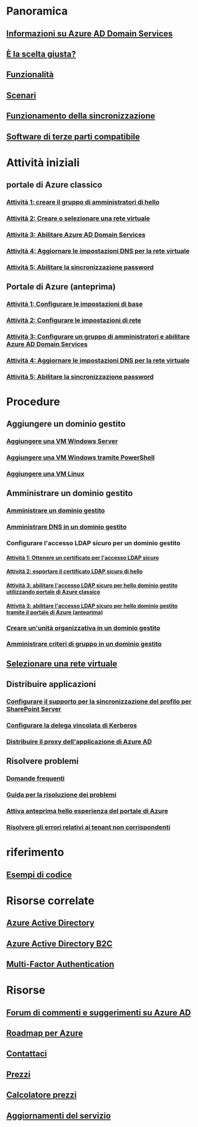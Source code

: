 # Panoramica
## [Informazioni su Azure AD Domain Services](active-directory-ds-overview.md)
## [È la scelta giusta?](active-directory-ds-comparison.md)
## [Funzionalità](active-directory-ds-features.md)
## [Scenari](active-directory-ds-scenarios.md)
## [Funzionamento della sincronizzazione](active-directory-ds-synchronization.md)
## [Software di terze parti compatibile](active-directory-ds-compatible-software.md)

# Attività iniziali
## portale di Azure classico
### [Attività 1: creare il gruppo di amministratori di hello](active-directory-ds-getting-started-create-group.md)
### [Attività 2: Creare o selezionare una rete virtuale](active-directory-ds-getting-started-vnet.md)
### [Attività 3: Abilitare Azure AD Domain Services](active-directory-ds-getting-started-enableaadds.md)
### [Attività 4: Aggiornare le impostazioni DNS per la rete virtuale](active-directory-ds-getting-started-update-dns.md)
### [Attività 5: Abilitare la sincronizzazione password](active-directory-ds-getting-started-password-sync.md)
## Portale di Azure (anteprima)
### [Attività 1: Configurare le impostazioni di base](active-directory-ds-getting-started.md)
### [Attività 2: Configurare le impostazioni di rete](active-directory-ds-getting-started-network.md)
### [Attività 3: Configurare un gruppo di amministratori e abilitare Azure AD Domain Services](active-directory-ds-getting-started-admingroup.md)
### [Attività 4: Aggiornare le impostazioni DNS per la rete virtuale](active-directory-ds-getting-started-dns.md)
### [Attività 5: Abilitare la sincronizzazione password](active-directory-ds-getting-started-password-sync.md)

# Procedure
## Aggiungere un dominio gestito
### [Aggiungere una VM Windows Server](active-directory-ds-admin-guide-join-windows-vm.md)
### [Aggiungere una VM Windows tramite PowerShell](active-directory-ds-admin-guide-join-windows-vm-classic-powershell.md)
### [Aggiungere una VM Linux](active-directory-ds-admin-guide-join-rhel-linux-vm.md)
## Amministrare un dominio gestito
### [Amministrare un dominio gestito](active-directory-ds-admin-guide-administer-domain.md)
### [Amministrare DNS in un dominio gestito](active-directory-ds-admin-guide-administer-dns.md)
### Configurare l'accesso LDAP sicuro per un dominio gestito
#### [Attività 1: Ottenere un certificato per l'accesso LDAP sicuro](active-directory-ds-admin-guide-configure-secure-ldap.md)
#### [Attività 2: esportare il certificato LDAP sicuro di hello](active-directory-ds-admin-guide-configure-secure-ldap-export-pfx.md)
#### [Attività 3: abilitare l'accesso LDAP sicuro per hello dominio gestito utilizzando portale di Azure classico](active-directory-ds-admin-guide-configure-secure-ldap-enable-ldaps-classic.md)
#### [Attività 3: abilitare l'accesso LDAP sicuro per hello dominio gestito tramite il portale di Azure (anteprima)](active-directory-ds-admin-guide-configure-secure-ldap-enable-ldaps.md)

### [Creare un'unità organizzativa in un dominio gestito](active-directory-ds-admin-guide-create-ou.md)
### [Amministrare criteri di gruppo in un dominio gestito](active-directory-ds-admin-guide-administer-group-policy.md)
## [Selezionare una rete virtuale](active-directory-ds-networking.md)
## Distribuire applicazioni
### [Configurare il supporto per la sincronizzazione del profilo per SharePoint Server](active-directory-ds-enable-sharepoint-profile-sync.md)
### [Configurare la delega vincolata di Kerberos](active-directory-ds-enable-kcd.md)
### [Distribuire il proxy dell'applicazione di Azure AD](active-directory-ds-deploy-azure-app-proxy.md)
## Risolvere problemi
### [Domande frequenti](active-directory-ds-faqs.md)
### [Guida per la risoluzione dei problemi](active-directory-ds-troubleshooting.md)
### [Attiva anteprima hello esperienza del portale di Azure](active-directory-ds-azure-portal-enable-preview-access.md)
### [Risolvere gli errori relativi ai tenant non corrispondenti](active-directory-ds-mismatched-tenant-error.md)

# riferimento
## [Esempi di codice](https://azure.microsoft.com/en-us/resources/samples/?service=active-directory)

# Risorse correlate
## [Azure Active Directory](../active-directory/active-directory-whatis.md)
## [Azure Active Directory B2C](../active-directory-b2c/active-directory-b2c-overview.md)
## [Multi-Factor Authentication](../multi-factor-authentication/multi-factor-authentication.md)

# Risorse
## [Forum di commenti e suggerimenti su Azure AD](https://feedback.azure.com/forums/169401-azure-active-directory)
## [Roadmap per Azure](https://azure.microsoft.com/roadmap/?category=security-identity)
## [Contattaci](active-directory-ds-contact-us.md)
## [Prezzi](https://azure.microsoft.com/pricing/details/active-directory-ds/)
## [Calcolatore prezzi](https://azure.microsoft.com/pricing/calculator/)
## [Aggiornamenti del servizio](https://azure.microsoft.com/updates/?product=active-directory-ds)
